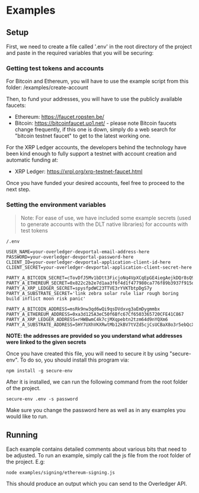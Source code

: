 # Examples

## Setup

First, we need to create a file called '.env' in the root directory of the project and paste in the required variables that you will be securing:

### Getting test tokens and accounts

For Bitcoin and Ethereum, you will have to use the example script from this folder: /examples/create-account

Then, to fund your addresses, you will have to use the publicly available faucets:
- Ethereum: https://faucet.ropsten.be/
- Bitcoin: https://bitcoinfaucet.uo1.net/ - please note Bitcoin faucets change frequently, if this one is down, simply do a web search for "bitcoin testnet faucet" to get to the latest working one.

For the XRP Ledger accounts, the developers behind the technology have been kind enough to fully support a testnet with account creation and automatic funding at:
- XRP Ledger: https://xrpl.org/xrp-testnet-faucet.html

Once you have funded your desired accounts, feel free to proceed to the next step.

### Setting the environment variables

>Note: For ease of use, we have included some example secrets (used to generate accounts with the DLT native libraries) for accounts with test tokens

`/.env`
```
USER_NAME=your-overledger-devportal-email-address-here
PASSWORD=your-overledger-devportal-password-here
CLIENT_ID=your-overledger-devportal-application-client-id-here
CLIENT_SECRET=your-overledger-devportal-application-client-secret-here

PARTY_A_BITCOIN_SECRET=cTovDfJ5Mv1bDtt3FicjoNq4VpXCqEpGE4iegAejkDQr8sQ9N69p
PARTY_A_ETHEREUM_SECRET=0x822c2b2e7d1aa3f6f4d1f477980ca776f89b3937f915d829f851c33d11a0b103
PARTY_A_XRP_LEDGER_SECRET=spysfpdWC23TTVE3rYVKTbtpDgS7y
PARTY_A_SUBSTRATE_SECRET='link zebra solar rule liar rough boring build inflict moon risk panic'

PARTY_A_BITCOIN_ADDRESS=msRk9nw3qd6wQi9qsDVdxvg3aEmDygmmbx
PARTY_A_ETHEREUM_ADDRESS=0xa3d125A3eC50f6Bfc67Cf6503365720CFE41C867
PARTY_A_XRP_LEDGER_ADDRESS=rHWBwmC4k7cjMXqpebtn2tzm64d9nYQXm6
PARTY_A_SUBSTRATE_ADDRESS=5HY7UXhVKXRwtMb12kBV7tVZd5cjCsUCBaX8o3r5ebQcXhXn
```

**NOTE: the addresses are provided so you understand what addresses were linked to the given secrets**

Once you have created this file, you will need to secure it by using "secure-env". To do so, you should install this program via:

```
npm install -g secure-env
```

After it is installed, we can run the following command from the root folder of the project.

```
secure-env .env -s password
```

Make sure you change the password here as well as in any examples you would like to run.

## Running

Each example contains detailed comments about various bits that need to be adjusted. To run an example, simply call the js file from the root folder of the project.
E.g:
```
node examples/signing/ethereum-signing.js
```

This should produce an output which you can send to the Overledger API.
